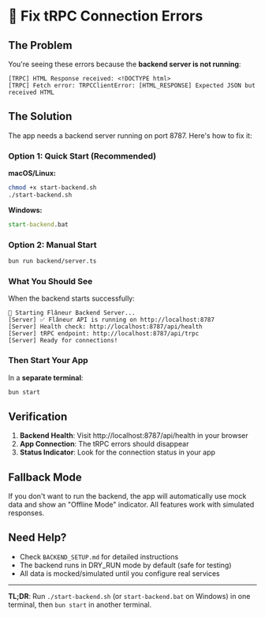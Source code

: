 # 🚨 Fix tRPC Connection Errors

## The Problem

You're seeing these errors because the **backend server is not running**:

```
[TRPC] HTML Response received: <!DOCTYPE html>
[TRPC] Fetch error: TRPCClientError: [HTML_RESPONSE] Expected JSON but received HTML
```

## The Solution

The app needs a backend server running on port 8787. Here's how to fix it:

### Option 1: Quick Start (Recommended)

**macOS/Linux:**
```bash
chmod +x start-backend.sh
./start-backend.sh
```

**Windows:**
```cmd
start-backend.bat
```

### Option 2: Manual Start

```bash
bun run backend/server.ts
```

### What You Should See

When the backend starts successfully:

```
🚀 Starting Flâneur Backend Server...
[Server] ✅ Flâneur API is running on http://localhost:8787
[Server] Health check: http://localhost:8787/api/health
[Server] tRPC endpoint: http://localhost:8787/api/trpc
[Server] Ready for connections!
```

### Then Start Your App

In a **separate terminal**:

```bash
bun start
```

## Verification

1. **Backend Health**: Visit http://localhost:8787/api/health in your browser
2. **App Connection**: The tRPC errors should disappear
3. **Status Indicator**: Look for the connection status in your app

## Fallback Mode

If you don't want to run the backend, the app will automatically use mock data and show an "Offline Mode" indicator. All features work with simulated responses.

## Need Help?

- Check `BACKEND_SETUP.md` for detailed instructions
- The backend runs in DRY_RUN mode by default (safe for testing)
- All data is mocked/simulated until you configure real services

---

**TL;DR**: Run `./start-backend.sh` (or `start-backend.bat` on Windows) in one terminal, then `bun start` in another terminal.